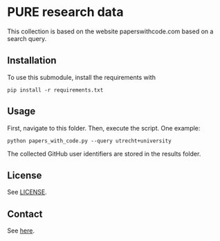 # PURE research data
This collection is based on the website paperswithcode.com based on a search query.

## Installation

To use this submodule, install the requirements with 

```console
pip install -r requirements.txt
```

## Usage

First, navigate to this folder. Then, execute the script. One example:

```console
python papers_with_code.py --query utrecht+university
```

The collected GitHub user identifiers are stored in the results folder.

## License

See [LICENSE](../../LICENSE).

## Contact

See [here](../../README.md#contact).